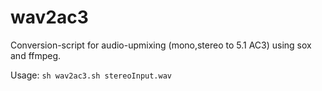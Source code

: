 wav2ac3
=======

Conversion-script for audio-upmixing (mono,stereo to 5.1 AC3) using sox and ffmpeg.

Usage: `sh wav2ac3.sh stereoInput.wav`
